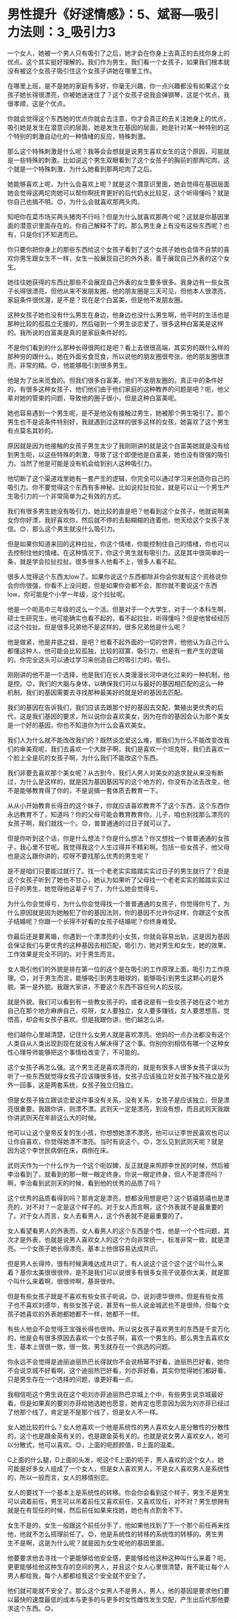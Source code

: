 # 男性提升《好逑情感》：5、斌哥—吸引力法则：3_吸引力3

一个女人，她被一个男人只有吸引了之后，她才会在你身上去真正的去找你身上的优点。这个其实挺好理解的。我们作为男生，我们看一个女孩子，如果我们根本就没有被这个女孩子吸引住这个女孩子讲她在哪里工作。

在哪里上班，是不是她的家庭有多好，你毫无兴趣，你一点兴趣都没有如果这个女孩子她长得很漂亮，你被她迷迷住了？这个女孩子说我会弹钢琴，这是个优点，我很孝顺，这是个优点。

你就会觉得这个东西她的优点你就会去注意，你才会真正的去关注她身上的优点，吸引她是发生在潜意识的层面，她是发生在基因的层面，她是针对某一种特别的这个特别的刺激自动化的一种情绪的反应，特殊刺激。

那么这个特殊刺激是什么呢？我等会会想就是说男生喜欢女生的这个原因，可能就是一些特殊的刺激。比如说这个男生双眼看到了这个女孩子的胸前的那两坨肉，这个就是一个特殊刺激，为什么她看到那两坨肉了之后。

她能够喜欢上呢，为什么会喜欢上呢？就是这个潜意识里面，她会觉得在基因层面她会觉得这两坨肉她可以帮你啊抚育更好的后代奶水比较足，这个听得懂吗？就是你自己也搞不明。😊，为什么会就喜欢那两头肉。

知吧你在菜市场买两头猪肉不行吗？但是为什么就喜欢那两个呢？这就是你基因里面的潜意识里面存在的。你自己解释不了的。那么男生身上有没有这些东西呢？也有，只是你们不知道而已。

你只要你把你身上的那些东西给这个女孩子看到了这个女孩子她也会情不自禁的喜欢你男生跟女生不一样，女生一般展现自己的外外表，善于展现自己外表的这个女生。

她往往她获得的东西比那些不会展现自己外表的女生要多很多。我身边有一些女孩子长得很漂亮，但他从来不发朋友圈，他的朋友圈是三天可见，但他本人很漂亮，家庭条件很优渥，是不是？现在是个白富美，但是他不发朋友圈。

这种女孩子她也没有什么男生在身边，他身边也没什么男生啊，他平时的生活也是那种比较的孤孤立无援的，然后碰到一个男生谈恋爱了，很多这种白富美是这样的。我所说的白富美是真的是家庭条件好的。

不是你们看到的什么那种长得很网红是吧？看上去很很高端，其实穷的跟什么样的那种穷的跟什么，她在外面劣食觅食，所以说他的朋友圈很夸张，他的朋友圈很漂亮，非常的精。😊，他能够吸引到很多男生。

他是为了出来觅食的。但我们很多白富美，他们不发朋友圈的。真正中的条件好的，有很多这种女孩子，他们他们由于他们家庭的这种教养的问题是吧？呃，他父辈对她的管束的问题，导致他的圈子很小，但是这种白富美呢。

她也容易遇到一个男生呢，是不是他没有接触过男生，她被那个男生吸引了。那个男生也不是说条件特别好，我就遇到过这样的很多这样的女孩，她喜欢了这个男生有点莫名其妙的。

原因就是因为他接触的女孩子男生太少了我刚刚讲的就是这个白富美她就是没有给到男生呃，以这些特殊的刺激，导致了这个即便他是白富美，她也没有很强的吸引力。当然了他是可能是没有机会给到别人这种吸引力。

他切断了这个渠道戏里她有一套产生的逻辑，你完全可以通过学习来创造你自己的吸引力。你不要觉得这个东西有多神秘。比如说拉扯拉扯，就是可以让一个男生产生吸引力的一个非常简单为之有效的方式。

我们有很多男生她没有吸引力，她比较的直是吧？他看到这个女孩子，他就说啊美女你你好漂，我好喜欢你，然后就不停的去黏糊糊的连着他，他天给这个女孩子发信。😊，那么这个男生就没什么吸引力。

但是如果你知道来回的这种拉扯，你这个情绪，你能控制住自己的情绪，你也可以去控制住他的情绪。在这种情况下，你这个男生就有吸引力。这是其中很简单的一条，就是学会拉扯拉扯。很多很多人他看不上，很多人看不起。

很多人觉得这个东西太low了。如果你说这个东西都除非你会你就有这个资格说你会你你很强，你看不上没问题，但是如果你会都不会，那你就不要说这个东西low，你可能是个小学一年级，这个拉扯呢。

他是一个呃高中三年级的这么一个活。但是对于一个大学生，对于一个本科生啊，硕士生研究生，他可能确实也看不起的，看不起拉扯，听得懂吗？但是他曾经经历过这个拉扯。但是很多兄弟他不是这样的，很多兄弟他是什么呢？

他是做紧，他是井底之蛙，是吧？他看不起外面的一切的世界，他他认为自己什么都懂这种人，他可能会比较孤独，比较的寂寞，吸引力，他是有一套产生的逻辑的。你完全这头可以通过学习来创造自己的吸引力的。吸引。

刚刚讲的他不是一个选择，他是我们在长人类漫漫长河中进化过来的一种机制，他是控。😊，我们的大脑与身体，以确保我们可以与最好的基因相匹配的这么一种机制。我们的基因需要去寻找那种最美好的就是好的基因去匹配。

我们的基因在告诉我们，我们应该去跟那个好的基因去交配，繁殖出更优秀的后代，这是我们基因的要求，所以说你会喜欢美女，因为在你的基因会认为那个美女是一个好的基因，你也不知道你为什么会喜欢美女。

我们人为什么就不能改改我们的？既然谈恋爱这么难，那我们为什么不能改变改我们的审美观呢，我们去喜欢一个大胖子啊，我们是喜欢一个坦克呀，我们去喜欢一个脸上全是坑的女孩子啊，为什么我们不能改这个东西。

我们非要去喜欢那个美女呢？从古到今，我们人男人对美女的追求就从来没有断过，为什么是这样的，就是因为基因基因写的这个地方的，你没有办法去改变，他不是能够教育得了你的，不是说搞一套体质去教育一下。

从从小开始教育长得丑的这个妹子，你就应该喜欢教育不了这个东西，这个东西你永远教育不了，知道吗？你的父母可能会教育教育你。儿子，咱也别找那么漂亮的女孩子啊，我们就找一个。😊，普普通通的过日子就可以了。

但是你听到这个话，你是什么想法？你是什么想法？你又想找一个普普通通的女孩子，我心里不甘呢。我觉得我这个人生过得并不精彩啊。包括一些女孩子，他父母也是这么跟你讲的，哎呀不要找那么优秀的男生呢？

是不是咱们只要能过就行了。找一个老老实实踏踏实实过日子的男生就行了？但是这个女孩子听到了她也不甘心，她认为如果听了父母找一个老老实实的踏踏实实过日子的男生，她觉得他这辈子亏了，为什么她会觉得亏。

为什么你会觉得亏，为什么你会觉得找一个普普通通的女孩子，你觉得你亏了，为什么原因就是因为她触犯了你的基因法则，你的基因不允许你这样，你跟这个女孩子结婚呢？你跟一个长得不好看的女孩子结婚呢？你终身难受。

你最后还是要离婚，你遇到一个漂漂亮的小女孩，你就会容易出轨，这是因为基因会保证我们与更优秀的这种基因去相匹配，吸引力，她对男生和女生，她的效果，工作效果是完全不同的。对于男生而言。

女人吸引他们的外貌是排在第一位的这个是在吸引的工作原理上面，吸引力工作原理。😊，对于男生而言，能够吸引到男生眼球的，能够吸引到男生这颗心的是外貌。第一是外貌。我跟大家讲，不要这个东西不容任何人的反驳。

就是外貌。我们可以看到有一些教女孩子的，或者说是有一些女孩子她在这个地方自己在那个地方麻痹自己，哎呀，女人要独立，女人要多赚钱，女人要思想高，觉悟高，却会有女孩子喜欢。但是我跟你讲，他们越怎么讲。

他们越你心里越清楚，记住什么女男人就是喜欢漂亮。他妈的一点办法都没有这个人类自从人类出现到现在就没有人解决得了这个事。你别你别相信有哪一个这种女性心理导师能够把这个事情给改变了，不可能的。

这个女孩子再怎么强。这个男生还是喜欢漂亮的，就是有很多人很多女孩子误以为听了一些东西就觉得女孩子应该赚很多钱，女孩子应该独立好女孩子独不独立是另外一回事，这是两套系统，女孩子独立归独立。

但是女孩子独立跟谈恋爱这件事没有关系，没有关系，女孩子是应该独立，但是漂亮很重要。我跟你讲，则漂不漂。武则天一定是漂亮，到没有想，而且武则天我跟你讲武则天在年龄这么大的时候。

他可以让这个皇帝反复的生小孩，你想想她漂不漂亮，他可以让李世民喜欢也可以让你自喜欢，你觉得她漂不漂亮。当时有说这个。😊，怎么见到武则天呢？就是因为这个李世民病倒在床，病倒在床。

武则天作为一个什么作为一个这个呃奴婢，反正就是来照顾李世民的时候，然后被李治看到了，就看到的那一眼一眼定终身。你说一眼定终身，但人不是漂亮吗？啊，李治看到武则天的时候，看到他的优秀的品质了吗？

这个优秀的品质看得到吗？那肯定是漂亮，想都没用想是吧？这个慈禧慈禧也是漂亮的，对不对？一定是这个样子的。对于女人而言啊，这个外表就不是最重要的了。对于女人而言，女人去看男人，这个外表就不是最重要的了。

女人看望看男人的外表而，女人看男人的这个东西是个性，他是一个个性问题，其次才是外表，也就是说男人喜欢女人的这个方向非常统一，标准非常一致，就是漂亮。一个女孩子她长得漂亮，基本上他很容易达成共识。

但是男人长得帅，很有时候满难达成共识了。有人说这个这个这个这个叫什么来着？基你太美很很很帅，是不是我们可以说很多有很多女孩子说基你太美，就是那个叫什么来着啊，很很帅啊，基哥很帅。

但是有些女孩子就是不喜欢有些女孩子呃说。😊，说刘德华很帅，但是有些女孩子也不喜欢刘德华，有些女孩子说，甚至有一些人说金城武也不是很帅，但每个女孩子她喜欢的外表她都她都不一样，她都不一样。

有些人他会不会觉得王宝强长得也很帅。所以说女孩子喜欢男生的东西是千变万化的，他是会有很多原因去喜欢一个女孩子啊，喜欢一个男生的。那么男生去喜欢女生，基本上很很一致，很一致，男生就存在一个挑选的问题。

你永远不会觉得是迪丽迪丽热巴长得就你不会说杨幂不好看，迪丽热巴好看，她你不会说京城不好看啊，这个迪丽热巴好看，刘亦菲好看，其实你觉得她们都好看，只是男生存在一个选择的问题，谁更好看一点。

我相信呃这个男生说在这个呃刘亦菲迪丽热巴京城上个中，有些男生说京城最好看。但是如果真的要刘亦菲给她选她也愿意，她肯定也愿意因为因为刘亦菲已经过了他那个线了，肯定是不是那个线了，但是女人不一样。

女人她比较的什么？女人他喜欢一个他是系统性的男人喜欢女人是分散性的分散性的，这个也是跟金英有关的，也是跟金英有关的。也就是说女男人喜欢女人，她可以分散式，他可以喜欢。😊，上面的呃颜颜值，B上面的温柔。

C上面的什么腿，D上面的头发，呃这个E上面的呃手，男人喜欢的这个女人，她可能是好多女人组成了一个女人，但是女人喜欢男人，不是女人喜欢男人是系统性的，所以一般而言，女人的移情别恋。

女人的要找下一个基本上是系统性的转移。你会你会看到这个样子，男生不是男生可以调着前任，男生可以吊着前任又喜欢前任，又喜欢现任，对不对？男生想拥有就是在有现任的时候，然后前任如果来找她，她也有点割舍不下。

女生不是的，女生一般跟这个前任分手了，他如果他找到了下一个那个前任再来找他，他就不怎么搭理前任了。😊，他是系统性的转移的系统性的转移的。男生男生不是啊，这是为什么呢？就是因为女生呢他的基因里面。

他要要求他去寻找一个更能够给他安全感，更能够给他这种这种叫什么来着？呃，更更能够给他这种生存的空间的男人，并且这个女人心里很清楚，我不能让每个人男人都给我，每个人都都给我这个安全就不安全了。

他们就可能就不安全了。那么这个女男人不是男人，男人，他的基因是要求他们要以最快的速度最低的成本与更多的与更多的女性雌性发生交配，产生出后代那他要求这个东西。😊。

